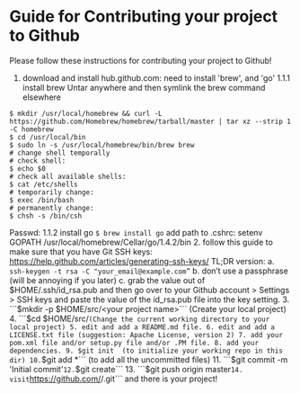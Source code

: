 Guide for Contributing your project to Github
=============================================
Please follow these instructions for contributing your project
to Github!

1. download and install hub.github.com: need to install 'brew', and 'go' 
1.1.1 install brew 
Untar anywhere and then symlink the brew command elsewhere 
```
$ mkdir /usr/local/homebrew && curl -L https://github.com/Homebrew/homebrew/tarball/master | tar xz --strip 1 -C homebrew 
$ cd /usr/local/bin 
$ sudo ln -s /usr/local/homebrew/bin/brew brew 
# change shell temporally 
# check shell: 
$ echo $0 
# check all available shells: 
$ cat /etc/shells 
# temporarily change: 
$ exec /bin/bash 
# permanently change: 
$ chsh -s /bin/csh 
```
Passwd: 
1.1.2 install go 
```$ brew install go``` 
add path to .cshrc: 
setenv GOPATH /usr/local/homebrew/Cellar/go/1.4.2/bin
2. follow this guide to make sure that you have Git SSH keys:
https://help.github.com/articles/generating-ssh-keys/
  TL;DR version:
   a. ```ssh-keygen -t rsa -C "your_email@example.com”```
   b. don’t use a passphrase (will be annoying if you later)
   c. grab the value out of $HOME/.ssh/id_rsa.pub and then 
go over to your Github account > Settings > SSH keys and paste
the value of the id_rsa.pub file into the key setting.
3. ```$mkdir -p $HOME/src/<your project name>```
 (Create your local project)
4. ```$cd $HOME/src/<your project name>```
 (Change the current working directory to your local project)
5. edit and add a README.md file.
6. edit and add a LICENSE.txt file (suggestion: Apache License, version 2)
7. add your pom.xml file and/or setup.py file and/or .PM file.
8. add your dependencies.
9. $git init 
 (to initialize your working repo in this dir)
10. ```$git add *``` 
 (to add all the uncommitted files)
11. ```$git commit -m 'Initial commit'```
12. ```$git create``` 
13. ```$git push origin master```
14. visit ```https://github.com/<your username>/<your project>.git``` and there
is your project!
